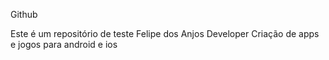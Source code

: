 Github

Este é um repositório de teste
Felipe dos Anjos Developer
Criação de apps e jogos para android e ios